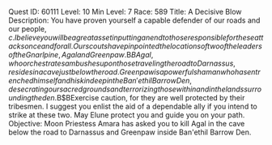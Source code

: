 Quest ID: 60111
Level: 10
Min Level: 7
Race: 589
Title: A Decisive Blow
Description: You have proven yourself a capable defender of our roads and our people, $c. I believe you will be a great asset in putting an end to those responsible for these attacks once and for all. Our scouts have pinpointed the locations of two of the leaders of the Gnarlpine, Agal and Greenpaw.$B$BAgal, who orchestrates ambushes upon those traveling the road to Darnassus, resides in a cave just below the road. Greenpaw is a powerful shaman who has entrenched himself and his kin deep in the Ban'ethil Barrow Den, desecrating our sacred grounds and terrorizing those within and in the lands surrounding the den.$B$BExercise caution, for they are well protected by their tribesmen. I suggest you enlist the aid of a dependable ally if you intend to strike at these two. May Elune protect you and guide you on your path.
Objective: Moon Priestess Amara has asked you to kill Agal in the cave below the road to Darnassus and Greenpaw inside Ban'ethil Barrow Den.
